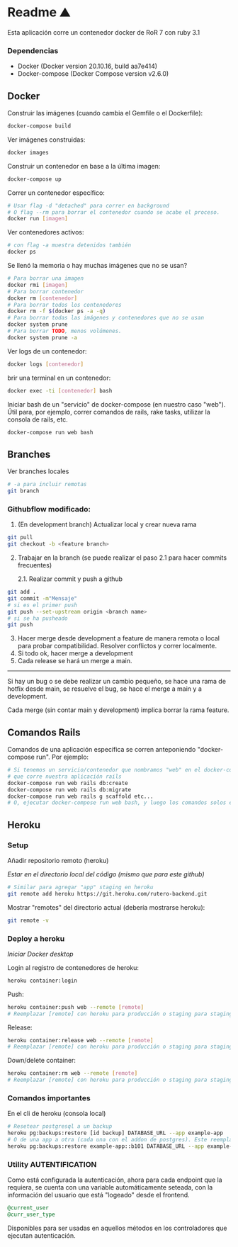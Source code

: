 # Readme :mountain:

Esta aplicación corre un contenedor docker de RoR 7 con ruby 3.1

### Dependencias

- Docker (Docker version 20.10.16, build aa7e414)
- Docker-compose (Docker Compose version v2.6.0)

## Docker

Construir las imágenes (cuando cambia el Gemfile o el Dockerfile):

```bash
docker-compose build
```

Ver imágenes construidas:

```bash
docker images
```

Construir un contenedor en base a la última imagen:

```bash
docker-compose up
```

Correr un contenedor específico:

```bash
# Usar flag -d "detached" para correr en background
# O flag --rm para borrar el contenedor cuando se acabe el proceso.
docker run [imagen]
```

Ver contenedores activos:

```bash
# con flag -a muestra detenidos también
docker ps
```

Se llenó la memoria o hay muchas imágenes que no se usan?

```bash
# Para borrar una imagen
docker rmi [imagen]
# Para borrar contenedor
docker rm [contenedor]
# Para borrar todos los contenedores
docker rm -f $(docker ps -a -q)
# Para borrar todas las imágenes y contenedores que no se usan
docker system prune
# Para borrar TODO, menos volúmenes.
docker system prune -a
```

Ver logs de un contenedor:

```bash
docker logs [contenedor]
```

brir una terminal en un contenedor:

```bash
docker exec -ti [contenedor] bash
```

Iniciar bash de un "servicio" de docker-compose (en nuestro caso "web"). Útil para, por ejemplo, correr comandos de rails, rake tasks, utilizar la consola de rails, etc.

```bash
docker-compose run web bash
```

## Branches

Ver branches locales

```bash
# -a para incluir remotas
git branch
```

### Githubflow modificado:

1. (En development branch) Actualizar local y crear nueva rama

```bash
git pull
git checkout -b <feature branch>
```

2. Trabajar en la branch (se puede realizar el paso 2.1 para hacer commits frecuentes)

   2.1. Realizar commit y push a github

```bash
git add .
git commit -m"Mensaje"
# si es el primer push
git push --set-upstream origin <branch name>
# si se ha pusheado
git push
```

3. Hacer merge desde development a feature de manera remota o local para probar compatibilidad. Resolver conflictos y correr localmente.
4. Si todo ok, hacer merge a development
5. Cada release se hará un merge a main.

---

Si hay un bug o se debe realizar un cambio pequeño, se hace una rama de hotfix desde main, se resuelve el bug, se hace el merge a main y a development.

Cada merge (sin contar main y development) implica borrar la rama feature.

## Comandos Rails

Comandos de una aplicación específica se corren anteponiendo "docker-compose run". Por ejemplo:

```bash
# Si tenemos un servicio/contenedor que nombramos "web" en el docker-compose.yml
# que corre nuestra aplicación rails
docker-compose run web rails db:create
docker-compose run web rails db:migrate
docker-compose run web rails g scaffold etc...
# O, ejecutar docker-compose run web bash, y luego los comandos solos en consola.
```

## Heroku

### Setup

Añadir repositorio remoto (heroku)

_Estar en el directorio local del código (mismo que para este github)_

```bash
# Similar para agregar "app" staging en heroku
git remote add heroku https://git.heroku.com/rutero-backend.git
```

Mostrar "remotes" del directorio actual (debería mostrarse heroku):

```bash
git remote -v
```

### Deploy a heroku

_Iniciar Docker desktop_

Login al registro de contenedores de heroku:

```bash
heroku container:login
```

Push:

```bash
heroku container:push web --remote [remote]
# Reemplazar [remote] con heroku para producción o staging para staging
```

Release:

```bash
heroku container:release web --remote [remote]
# Reemplazar [remote] con heroku para producción o staging para staging
```

Down/delete container:

```bash
heroku container:rm web --remote [remote]
# Reemplazar [remote] con heroku para producción o staging para staging
```

### Comandos importantes

En el cli de heroku (consola local)

```bash
# Resetear postgresql a un backup
heroku pg:backups:restore [id backup] DATABASE_URL --app example-app
# O de una app a otra (cada una con el addon de postgres). Este reemplaza la BDD de staging por una copia de example
heroku pg:backups:restore example-app::b101 DATABASE_URL --app example-staging-app
```

### Utility AUTENTIFICATION

Como está configurada la autenticación, ahora para cada endpoint que la requiera, se cuenta con una variable automáticamente seteada, con la información del usuario que está "logeado" desde el frontend.

```ruby
@current_user
@curr_user_type
```

Disponibles para ser usadas en aquellos métodos en los controladores que ejecutan autenticación.

